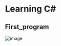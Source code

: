 # Learning C#
## First_program
![image](https://github.com/limanor44/bh_trainig/assets/56646052/06605795-8dc6-418f-852c-086c2744d716)

